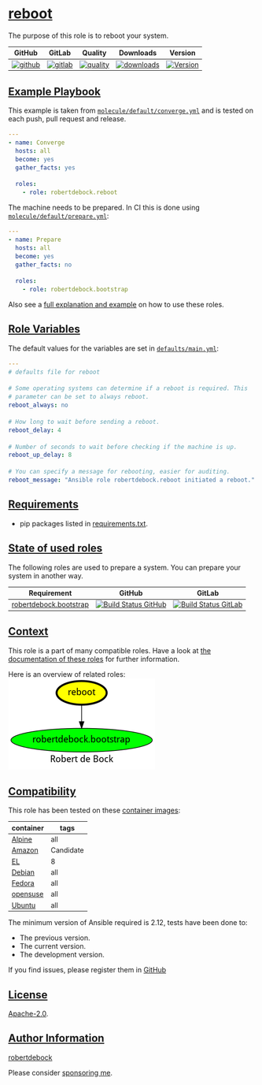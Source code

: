 # [reboot](#reboot)

The purpose of this role is to reboot your system.

|GitHub|GitLab|Quality|Downloads|Version|
|------|------|-------|---------|-------|
|[![github](https://github.com/robertdebock/ansible-role-reboot/workflows/Ansible%20Molecule/badge.svg)](https://github.com/robertdebock/ansible-role-reboot/actions)|[![gitlab](https://gitlab.com/robertdebock-iac/ansible-role-reboot/badges/master/pipeline.svg)](https://gitlab.com/robertdebock-iac/ansible-role-reboot)|[![quality](https://img.shields.io/ansible/quality/30570)](https://galaxy.ansible.com/robertdebock/reboot)|[![downloads](https://img.shields.io/ansible/role/d/30570)](https://galaxy.ansible.com/robertdebock/reboot)|[![Version](https://img.shields.io/github/release/robertdebock/ansible-role-reboot.svg)](https://github.com/robertdebock/ansible-role-reboot/releases/)|

## [Example Playbook](#example-playbook)

This example is taken from [`molecule/default/converge.yml`](https://github.com/robertdebock/ansible-role-reboot/blob/master/molecule/default/converge.yml) and is tested on each push, pull request and release.

```yaml
---
- name: Converge
  hosts: all
  become: yes
  gather_facts: yes

  roles:
    - role: robertdebock.reboot
```

The machine needs to be prepared. In CI this is done using [`molecule/default/prepare.yml`](https://github.com/robertdebock/ansible-role-reboot/blob/master/molecule/default/prepare.yml):

```yaml
---
- name: Prepare
  hosts: all
  become: yes
  gather_facts: no

  roles:
    - role: robertdebock.bootstrap
```

Also see a [full explanation and example](https://robertdebock.nl/how-to-use-these-roles.html) on how to use these roles.

## [Role Variables](#role-variables)

The default values for the variables are set in [`defaults/main.yml`](https://github.com/robertdebock/ansible-role-reboot/blob/master/defaults/main.yml):

```yaml
---
# defaults file for reboot

# Some operating systems can determine if a reboot is required. This
# parameter can be set to always reboot.
reboot_always: no

# How long to wait before sending a reboot.
reboot_delay: 4

# Number of seconds to wait before checking if the machine is up.
reboot_up_delay: 8

# You can specify a message for rebooting, easier for auditing.
reboot_message: "Ansible role robertdebock.reboot initiated a reboot."
```

## [Requirements](#requirements)

- pip packages listed in [requirements.txt](https://github.com/robertdebock/ansible-role-reboot/blob/master/requirements.txt).

## [State of used roles](#state-of-used-roles)

The following roles are used to prepare a system. You can prepare your system in another way.

| Requirement | GitHub | GitLab |
|-------------|--------|--------|
|[robertdebock.bootstrap](https://galaxy.ansible.com/robertdebock/bootstrap)|[![Build Status GitHub](https://github.com/robertdebock/ansible-role-bootstrap/workflows/Ansible%20Molecule/badge.svg)](https://github.com/robertdebock/ansible-role-bootstrap/actions)|[![Build Status GitLab](https://gitlab.com/robertdebock-iac/ansible-role-bootstrap/badges/master/pipeline.svg)](https://gitlab.com/robertdebock-iac/ansible-role-bootstrap)|

## [Context](#context)

This role is a part of many compatible roles. Have a look at [the documentation of these roles](https://robertdebock.nl/) for further information.

Here is an overview of related roles:
![dependencies](https://raw.githubusercontent.com/robertdebock/ansible-role-reboot/png/requirements.png "Dependencies")

## [Compatibility](#compatibility)

This role has been tested on these [container images](https://hub.docker.com/u/robertdebock):

|container|tags|
|---------|----|
|[Alpine](https://hub.docker.com/repository/docker/robertdebock/alpine/general)|all|
|[Amazon](https://hub.docker.com/repository/docker/robertdebock/amazonlinux/general)|Candidate|
|[EL](https://hub.docker.com/repository/docker/robertdebock/enterpriselinux/general)|8|
|[Debian](https://hub.docker.com/repository/docker/robertdebock/debian/general)|all|
|[Fedora](https://hub.docker.com/repository/docker/robertdebock/fedora/general)|all|
|[opensuse](https://hub.docker.com/repository/docker/robertdebock/opensuse/general)|all|
|[Ubuntu](https://hub.docker.com/repository/docker/robertdebock/ubuntu/general)|all|

The minimum version of Ansible required is 2.12, tests have been done to:

- The previous version.
- The current version.
- The development version.

If you find issues, please register them in [GitHub](https://github.com/robertdebock/ansible-role-reboot/issues)

## [License](#license)

[Apache-2.0](https://github.com/robertdebock/ansible-role-reboot/blob/master/LICENSE).

## [Author Information](#author-information)

[robertdebock](https://robertdebock.nl/)

Please consider [sponsoring me](https://github.com/sponsors/robertdebock).
